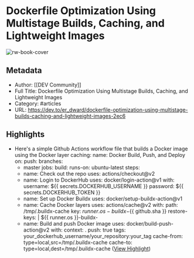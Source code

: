 # Dockerfile Optimization Using Multistage Builds, Caching, and Lightweight Images

![rw-book-cover](https://dev.to/social_previews/article/1486129.png)

## Metadata
- Author: [[DEV Community]]
- Full Title: Dockerfile Optimization Using Multistage Builds, Caching, and Lightweight Images
- Category: #articles
- URL: https://dev.to/er_dward/dockerfile-optimization-using-multistage-builds-caching-and-lightweight-images-2ec6

## Highlights
- Here's a simple Github Actions workflow file that builds a Docker image using the Docker layer caching:
  name: Docker Build, Push, and Deploy
  on:
  push:
  branches:
  - master
  jobs:
  build:
  runs-on: ubuntu-latest
  steps:
  - name: Check out the repo
  uses: actions/checkout@v2
  - name: Login to DockerHub
  uses: docker/login-action@v1 
  with:
  username: ${{ secrets.DOCKERHUB_USERNAME }}
  password: ${{ secrets.DOCKERHUB_TOKEN }}
  - name: Set up Docker Buildx
  uses: docker/setup-buildx-action@v1
  - name: Cache Docker layers
  uses: actions/cache@v2
  with:
  path: /tmp/.buildx-cache
  key: ${{ runner.os }}-buildx-${{ github.sha }}
  restore-keys: |
  ${{ runner.os }}-buildx-
  - name: Build and push Docker image
  uses: docker/build-push-action@v2
  with:
  context: .
  push: true
  tags: your_dockerhub_username/your_repository:your_tag
  cache-from: type=local,src=/tmp/.buildx-cache
  cache-to: type=local,dest=/tmp/.buildx-cache ([View Highlight](https://read.readwise.io/read/01h2ef52hds30vnt7x76qy6rka))
